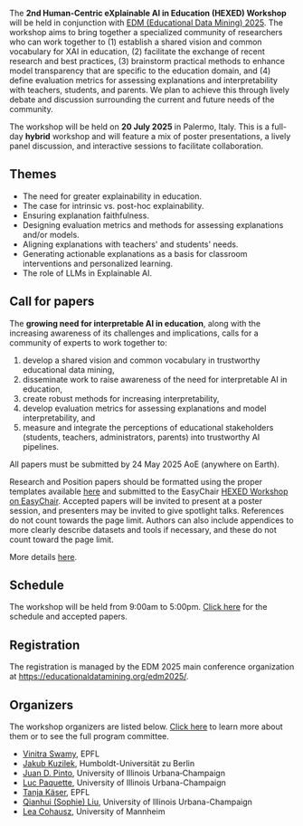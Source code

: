 The **2nd Human-Centric eXplainable AI in Education (HEXED) Workshop** will be held in conjunction with [EDM (Educational Data Mining) 2025](https://educationaldatamining.org/edm2025/). The workshop aims to bring together a specialized community of researchers who can work together to (1) establish a shared vision and common vocabulary for XAI in education, (2) facilitate the exchange of recent research and best practices, (3) brainstorm practical methods to enhance model transparency that are specific to the education domain, and (4) define evaluation metrics for assessing explanations and interpretability with teachers, students, and parents. We plan to achieve this through lively debate and discussion surrounding the current and future needs of the community.

The workshop will be held on **20 July 2025** in Palermo, Italy. This is a full-day **hybrid** workshop and will feature a mix of poster presentations, a lively panel discussion, and interactive sessions to facilitate collaboration.

## Themes

- The need for greater explainability in education.
- The case for intrinsic vs. post-hoc explainability.
- Ensuring explanation faithfulness.
- Designing evaluation metrics and methods for assessing explanations and/or models.
- Aligning explanations with teachers' and students' needs.
- Generating actionable explanations as a basis for classroom interventions and personalized learning.
- The role of LLMs in Explainable AI. 

## Call for papers

The **growing need for interpretable AI in education**, along with the increasing awareness of its challenges and implications, calls for a community of experts to work together to:

1. develop a shared vision and common vocabulary in trustworthy educational data mining,
2. disseminate work to raise awareness of the need for interpretable AI in education,
3. create robust methods for increasing interpretability,
4. develop evaluation metrics for assessing explanations and model interpretability, and
5. measure and integrate the perceptions of educational stakeholders (students, teachers, administrators, parents) into trustworthy AI pipelines.

All papers must be submitted by 24 May 2025 AoE (anywhere on Earth).

Research and Position papers should be formatted using the proper templates available [here](https://hexed-workshop.github.io/submission-templates/) and submitted to the EasyChair [HEXED Workshop on EasyChair](https://easychair.org/my/conference?conf=hexed2025). Accepted papers will be invited to present at a poster session, and presenters may be invited to give spotlight talks. References do not count towards the page limit. Authors can also include appendices to more clearly describe datasets and tools if necessary, and these do not count toward the page limit.

More details [here](/call-for-papers).

<!--
## Proceedings

To be announced.-->


## Schedule

The workshop will be held from 9:00am to 5:00pm. [Click here](/schedule) for the schedule and accepted papers.


## Registration

The registration is managed by the EDM 2025 main conference organization at <https://educationaldatamining.org/edm2025/>. 


## Organizers

The workshop organizers are listed below. [Click here](/people) to learn more about them or to see the full program committee.

- [Vinitra Swamy](https://vinitra.github.io), EPFL
- [Jakub Kuzilek](https://jakubkuzilek.github.io/), Humboldt-Universität zu Berlin
- [Juan D. Pinto](https://jdpinto.com), University of Illinois Urbana‐Champaign
- [Luc Paquette](https://education.illinois.edu/faculty/luc-paquette), University of Illinois Urbana-Champaign
- [Tanja Käser](https://people.epfl.ch/tanja.kaeser/?lang=en), EPFL
- [Qianhui (Sophie) Liu](https://education.illinois.edu/people/sophie-liu), University of Illinois Urbana-Champaign
- [Lea Cohausz](https://lea-cohausz.github.io), University of Mannheim
